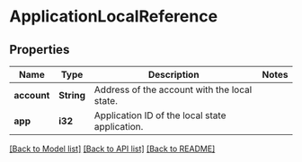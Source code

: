 # ApplicationLocalReference

## Properties

Name | Type | Description | Notes
------------ | ------------- | ------------- | -------------
**account** | **String** | Address of the account with the local state. | 
**app** | **i32** | Application ID of the local state application. | 

[[Back to Model list]](../README.md#documentation-for-models) [[Back to API list]](../README.md#documentation-for-api-endpoints) [[Back to README]](../README.md)


